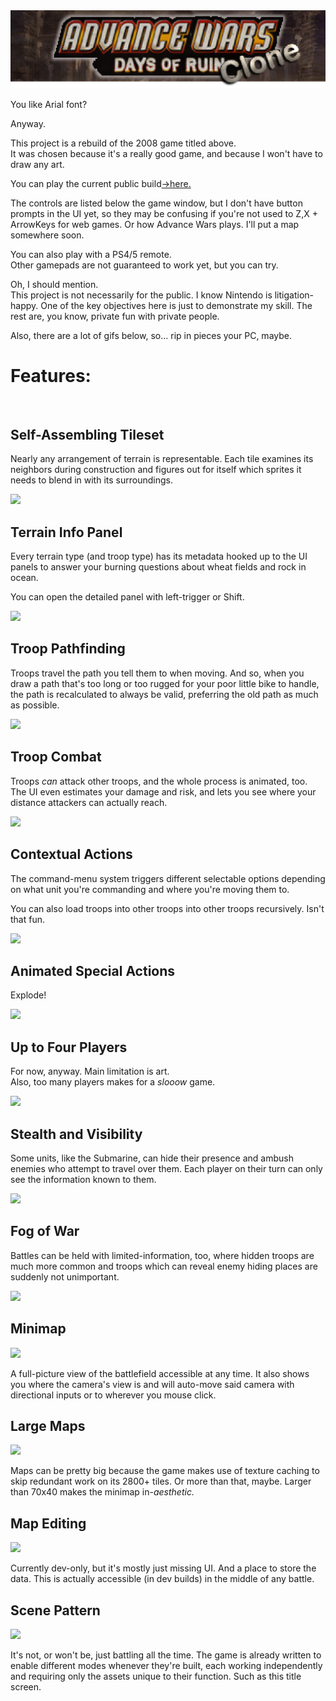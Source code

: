 
<img src="/docs/demo-reels/title-banner.png">

You like Arial font?

Anyway.

This project is a rebuild of the 2008 game titled above.  
It was chosen because it's a really good game, and because I won't have to draw any art.

You can play the current public build[→here.](https://xpgram.github.io/armed-revolt/game.html)

The controls are listed below the game window, but I don't have button prompts in the UI yet, so they may be confusing if you're not used to Z,X + ArrowKeys for web games. Or how Advance Wars plays. I'll put a map somewhere soon.

You can also play with a PS4/5 remote.  
Other gamepads are not guaranteed to work yet, but you can try.

Oh, I should mention.  
This project is not necessarily for the public. I know Nintendo is litigation-happy. One of the key objectives here is just to demonstrate my skill. The rest are, you know, private fun with private people.

Also, there are a lot of gifs below, so... rip in pieces your PC, maybe.

# Features:

<img src="" width="100%" height="1.5rem">


<!------------------------------------------------------------------------------------------------->
## Self-Assembling Tileset

Nearly any arrangement of terrain is representable. Each tile examines its neighbors during construction and figures out for itself which sprites it needs to blend in with its surroundings.

![](/docs/demo-reels/shoreline-effects.gif)


<!------------------------------------------------------------------------------------------------->
## Terrain Info Panel

Every terrain type (and troop type) has its metadata hooked up to the UI panels to answer your burning questions about wheat fields and rock in ocean.

You can open the detailed panel with left-trigger or Shift.

![](/docs/demo-reels/terrain-ui.gif)


<!------------------------------------------------------------------------------------------------->
## Troop Pathfinding

Troops travel the path you tell them to when moving. And so, when you draw a path that's too long or too rugged for your poor little bike to handle, the path is recalculated to always be valid, preferring the old path as much as possible.

![](/docs/demo-reels/troop-pathing.gif)


<!------------------------------------------------------------------------------------------------->
## Troop Combat

Troops *can* attack other troops, and the whole process is animated, too. The UI even estimates your damage and risk, and lets you see where your distance attackers can actually reach.

![](/docs/demo-reels/attack-animation.gif)


<!------------------------------------------------------------------------------------------------->
## Contextual Actions

The command-menu system triggers different selectable options depending on what unit you're commanding and where you're moving them to.

You can also load troops into other troops into other troops recursively. Isn't that fun.

![](/docs/demo-reels/contextual-actions.gif)


<!------------------------------------------------------------------------------------------------->
## Animated Special Actions

Explode!

![](/docs/demo-reels/silo-animation.gif)


<!------------------------------------------------------------------------------------------------->
## Up to Four Players

For now, anyway. Main limitation is art.  
Also, too many players makes for a <i>slooow</i> game.

![](/docs/demo-reels/turn-splash.gif)


<!------------------------------------------------------------------------------------------------->
## Stealth and Visibility

Some units, like the Submarine, can hide their presence and ambush enemies who attempt to travel over them. Each player on their turn can only see the information known to them.

![](/docs/demo-reels/player-visibility.gif)


<!------------------------------------------------------------------------------------------------->
## Fog of War

Battles can be held with limited-information, too, where hidden troops are much more common and troops which can reveal enemy hiding places are suddenly not unimportant.

![](/docs/demo-reels/flare-animation.gif)


<!------------------------------------------------------------------------------------------------->
## Minimap

![](/docs/demo-reels/minimap+explore-fow.gif)

A full-picture view of the battlefield accessible at any time. It also shows you where the camera's view is and will auto-move said camera with directional inputs or to wherever you mouse click.


<!------------------------------------------------------------------------------------------------->
## Large Maps

![](/docs/demo-reels/map-size.gif)

Maps can be pretty big because the game makes use of texture caching to skip redundant work on its 2800+ tiles. Or more than that, maybe. Larger than 70x40 makes the minimap in-<i>aesthetic.</i>


<!------------------------------------------------------------------------------------------------->
## Map Editing

![](/docs/demo-reels/map-design.gif)

Currently dev-only, but it's mostly just missing UI. And a place to store the data. This is actually accessible (in dev builds) in the middle of any battle.


<!------------------------------------------------------------------------------------------------->
## Scene Pattern

![](/docs/demo-reels/title-screen-10s.gif)

It's not, or won't be, just battling all the time. The game is already written to enable different modes whenever they're built, each working independently and requiring only the assets unique to their function. Such as this title screen.

